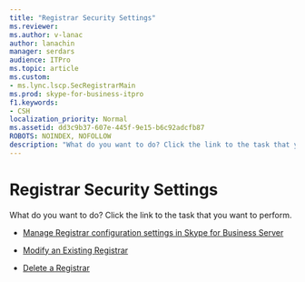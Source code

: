 ```yaml
---
title: "Registrar Security Settings"
ms.reviewer: 
ms.author: v-lanac
author: lanachin
manager: serdars
audience: ITPro
ms.topic: article
ms.custom:
- ms.lync.lscp.SecRegistrarMain
ms.prod: skype-for-business-itpro
f1.keywords:
- CSH
localization_priority: Normal
ms.assetid: dd3c9b37-607e-445f-9e15-b6c92adcfb87
ROBOTS: NOINDEX, NOFOLLOW
description: "What do you want to do? Click the link to the task that you want to perform."
---
```


# Registrar Security Settings

What do you want to do? Click the link to the task that you want to perform.

- [Manage Registrar configuration settings in Skype for Business Server](../../../manage/authentication/registrar-configuration-settings.md)

- [Modify an Existing Registrar](https://technet.microsoft.com/library/a8931511-3e66-49ed-a3ec-03bcd61ce1f0.aspx)

- [Delete a Registrar](https://technet.microsoft.com/library/ae43cd75-cae4-4f78-b037-779a2cdb583b.aspx)



